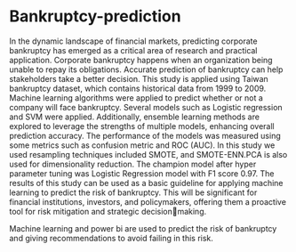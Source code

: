 # Bankruptcy-prediction
In the dynamic landscape of financial markets, predicting corporate bankruptcy has 
emerged as a critical area of research and practical application. Corporate bankruptcy 
happens when an organization being unable to repay its obligations. Accurate prediction 
of bankruptcy can help stakeholders take a better decision. 
This study is applied using Taiwan bankruptcy dataset, which contains historical data from 
1999 to 2009. Machine learning algorithms were applied to predict whether or not a 
company will face bankruptcy. Several models such as Logistic regression and SVM were 
applied. Additionally, ensemble learning methods are explored to leverage the strengths 
of multiple models, enhancing overall prediction accuracy. The performance of the models 
was measured using some metrics such as confusion metric and ROC (AUC).
In this study we used resampling techniques included SMOTE, and SMOTE-ENN.PCA 
is also used for dimensionality reduction. The champion model after hyper parameter 
tuning was Logistic Regression model with F1 score 0.97.
The results of this study can be used as a basic guideline for applying machine learning to 
predict the risk of bankruptcy. This will be significant for financial institutions, investors, 
and policymakers, offering them a proactive tool for risk mitigation and strategic decisionmaking.

Machine learning and power bi are used to predict the risk of bankruptcy and giving recommendations to avoid failing in this risk.
